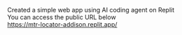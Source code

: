 Created a simple web app using AI coding agent on Replit
<br>You can access the public URL below
<br>https://mtr-locator-addison.replit.app/
